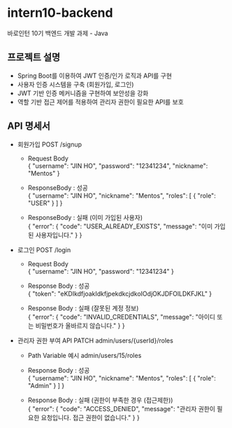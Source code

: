 # intern10-backend
바로인턴 10기 백엔드 개발 과제 - Java
## 프로젝트 설명
- Spring Boot를 이용하여 JWT 인증/인가 로직과 API를 구현
- 사용자 인증 시스템을 구축 (회원가입, 로그인)
- JWT 기반 인증 메커니즘을 구현하여 보안성을 강화
- 역할 기반 접근 제어를 적용하여 관리자 권한이 필요한 API를 보호


## API 명세서
  - 회원가입 POST /signup
    - Request Body </br>
      {  "username": "JIN HO",
        "password": "12341234",
        "nickname": "Mentos"
      }
      
    - ResponseBody : 성공 </br>
      {
        "username": "JIN HO",
        "nickname": "Mentos",
        "roles": [
              {
                "role": "USER"
              }
            ]
        }
    - ResponseBody : 실패 (이미 가입된 사용자)</br>
{
  "error": {
    "code": "USER_ALREADY_EXISTS",
    "message": "이미 가입된 사용자입니다."
  }
}
      
  - 로그인 POST /login
    - Request Body</br>
      {
      "username": "JIN HO",
      "password": "12341234"
      }
      
    - Response Body : 성공</br>
    {
    "token": "eKDIkdfjoakIdkfjpekdkcjdkoIOdjOKJDFOlLDKFJKL"
    }
  
    - Response Body : 실패 (잘못된 계정 정보) </br>
        {
        "error": {
          "code": "INVALID_CREDENTIALS",
          "message": "아이디 또는 비밀번호가 올바르지 않습니다."
        }
      }

  - 관리자 권한 부여 API PATCH admin/users/{userId}/roles
    - Path Variable 예시
      admin/users/15/roles

    - Response Body : 성공</br>
      {
        "username": "JIN HO",
        "nickname": "Mentos",
        "roles": [
          {
            "role": "Admin"
          }
        ]
      }

    - Response Body : 실패 (권한이 부족한 경우 (접근제한))</br>
    {
      "error": {
        "code": "ACCESS_DENIED",
        "message": "관리자 권한이 필요한 요청입니다. 접근 권한이 없습니다."
      }
    }





